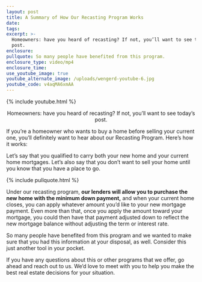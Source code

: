```yaml
---
layout: post
title: A Summary of How Our Recasting Program Works
date:
tags:
excerpt: >-
  Homeowners: have you heard of recasting? If not, you’ll want to see today’s
  post.
enclosure:
pullquote: So many people have benefited from this program.
enclosure_type: video/mp4
enclosure_time:
use_youtube_image: true
youtube_alternate_image: /uploads/wengerd-youtube-6.jpg
youtube_code: v4aqMA6xmAA
---
```


{% include youtube.html %} <center>Homeowners: have you heard of recasting? If not, you’ll want to see today’s post.</center>

If you’re a homeowner who wants to buy a home before selling your current one, you’ll definitely want to hear about our Recasting Program. Here’s how it works:

Let’s say that you qualified to carry both your new home and your current home mortgages. Let’s also say that you don’t want to sell your home until you know that you have a place to go.

{% include pullquote.html %}

Under our recasting program, **our lenders will allow you to purchase the new home with the minimum down payment,** and when your current home closes, you can apply whatever amount you’d like to your new mortgage payment. Even more than that, once you apply the amount toward your mortgage, you could then have that payment adjusted down to reflect the new mortgage balance without adjusting the term or interest rate.

So many people have benefited from this program and we wanted to make sure that you had this information at your disposal, as well. Consider this just another tool in your pocket.

If you have any questions about this or other programs that we offer, go ahead and reach out to us. We’d love to meet with you to help you make the best real estate decisions for your situation.